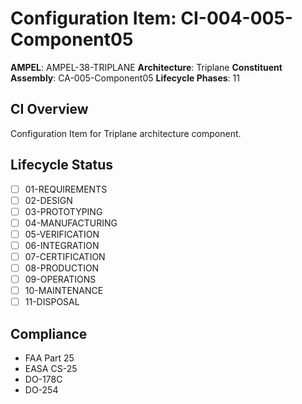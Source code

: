 # Configuration Item: CI-004-005-Component05

**AMPEL**: AMPEL-38-TRIPLANE
**Architecture**: Triplane
**Constituent Assembly**: CA-005-Component05
**Lifecycle Phases**: 11

## CI Overview
Configuration Item for Triplane architecture component.

## Lifecycle Status
- [ ] 01-REQUIREMENTS
- [ ] 02-DESIGN
- [ ] 03-PROTOTYPING
- [ ] 04-MANUFACTURING
- [ ] 05-VERIFICATION
- [ ] 06-INTEGRATION
- [ ] 07-CERTIFICATION
- [ ] 08-PRODUCTION
- [ ] 09-OPERATIONS
- [ ] 10-MAINTENANCE
- [ ] 11-DISPOSAL

## Compliance
- FAA Part 25
- EASA CS-25
- DO-178C
- DO-254
